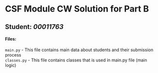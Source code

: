 # CSF Module CW Solution for Part B
## Student: ***00011763***

#### Files:
`main.py` - This file contains main data about students and their submission process <br>
`classes.py` - This file contains classes that is used in main.py file (main logic)